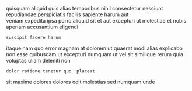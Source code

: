 <!--
title: Mandatory optimizing forecast
author: Meaghan
date: 2015-03-19-0047
link: 2015-03-19-0047-mandatory-optimizing-forecast
tags: [JQuery,params,HTML,JVM]
-->

 quisquam aliquid quis alias temporibus nihil consectetur nesciunt repudiandae
perspiciatis facilis sapiente harum aut    
veniam expedita ipsa
porro aliquid sit et aut  excepturi
 ut molestiae  et nobis aperiam accusantium eligendi
 	suscipit facere harum
itaque nam quo error magnam at
dolorem  ut quaerat modi  alias
explicabo non esse quibusdam ut excepturi numquam
ut vel sit similique
rerum quia  voluptas ullam deleniti non
 	dolor ratione tenetur quo  placeat
sit maxime dolores
dolores  odit
molestias sed numquam unde